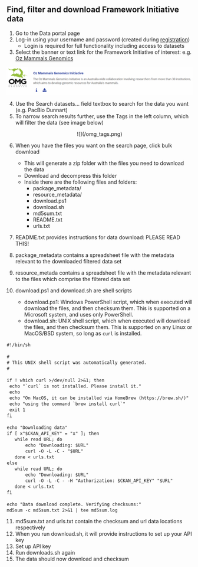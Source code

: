 ## **Find, filter and download Framework Initiative data**

1. Go to the Data portal page
2. Log-in using your username and password (created during [registration](registration_login.md))
     - Login is required for full functionality including access to datasets
3. Select the banner or text link for the Framework Initiative of interest: e.g. [Oz Mammals Genomics](https://ozmammalsgenomics.com/)

![](/omg_banner.png)

4. Use the Search datasets… field  textbox to search for the data you want (e.g. PacBio Dunnart)
5. To narrow search results further, use the Tags in the left column, which will filter the data (see image below)

<p align="center">
![](/omg_tags.png)
</p>
     
6. When you have the files you want on the search page, click bulk download

     - This will generate a zip folder with the files you need to download the data
     - Download and decompress this folder
     - Inside there are the following files and folders:
          - package_metadata/
          - resource_metadata/
          - download.ps1
          - download.sh
          - md5sum.txt
          - README.txt
          - urls.txt

7. README.txt provides instructions for data download: PLEASE READ THIS!
8. package_metadata contains a spreadsheet file with the metadata relevant to the downloaded filtered data set
9. resource_metada contains a spreadsheet file with the metadata relevant to the files which comprise the filtered data set
10. download.ps1 and download.sh are shell scripts 
     - download.ps1: Windows PowerShell script, which when executed will download the files, and then checksum them. This is supported on a Microsoft system, and uses only PowerShell.
     - download.sh: UNIX shell script, which when executed will download the files, and then checksum them. This is supported on any Linux or MacOS/BSD system, so long as `curl` is installed.
 
 ```
 #!/bin/sh

#
# This UNIX shell script was automatically generated.
#

if ! which curl >/dev/null 2>&1; then
  echo "`curl` is not installed. Please install it."
  echo
  echo "On MacOS, it can be installed via HomeBrew (https://brew.sh/)"
  echo "using the command `brew install curl`"
  exit 1
fi

echo "Downloading data"
if [ x"$CKAN_API_KEY" = "x" ]; then
    while read URL; do
        echo "Downloading: $URL"
        curl -O -L -C - "$URL"
    done < urls.txt
else
    while read URL; do
        echo "Downloading: $URL"
        curl -O -L -C - -H "Authorization: $CKAN_API_KEY" "$URL"
    done < urls.txt
fi

echo "Data download complete. Verifying checksums:"
md5sum -c md5sum.txt 2>&1 | tee md5sum.log
```

11. md5sum.txt and urls.txt contain the checksum and url data locations respectively
12. When you run download.sh, it will provide instructions to set up your API key
13. Set up API key
14. Run downloads.sh again
15. The data should now download and checksum
